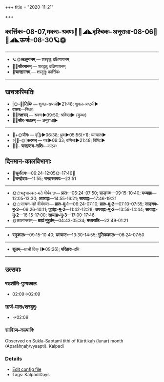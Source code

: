 +++
title = "2020-11-21"

+++
## कार्त्तिकः-08-07,मकरः-श्रवणः🌛🌌◢◣वृश्चिकः-अनूराधा-08-06🌌🌞◢◣ऊर्जः-08-30🪐🌞
___________________
- 🪐🌞**ऋतुमानम्** — शरदृतुः दक्षिणायनम्
- 🌌🌞**सौरमानम्** — शरदृतुः दक्षिणायनम्
- 🌛**चान्द्रमानम्** — शरदृतुः कार्त्तिकः
___________________


## खचक्रस्थितिः
- |🌞-🌛|**तिथिः** — शुक्ल-सप्तमी►21:48; शुक्ल-अष्टमी►  
- **वासरः**—स्थिरः  
- 🌌🌛**नक्षत्रम्** — श्रवणः►09:50; श्रविष्ठा► (कुम्भः)  
- 🌌🌞**सौर-नक्षत्रम्** — अनूराधा►  
___________________
- 🌛+🌞**योगः** — वृद्धिः►06:38; ध्रुवः►05:56(+1); व्याघातः►  
- २|🌛-🌞|**करणम्** — गरः►09:33; वणिजः►21:48; विष्टिः►  
- 🌌🌛- **चन्द्राष्टम-राशिः**—कटकः  


## दिनमान-कालविभागाः
- 🌅**सूर्योदयः**—06:24-12:05🌞️-17:46🌇  
- 🌛**चन्द्रोदयः**—11:55; **चन्द्रास्तमयः**—23:51  
___________________
- 🌞⚝भट्टभास्कर-मते वीर्यवन्तः— **प्रातः**—06:24-07:50; **साङ्गवः**—09:15-10:40; **मध्याह्नः**—12:05-13:30; **अपराह्णः**—14:55-16:21; **सायाह्नः**—17:46-19:21  
- 🌞⚝सायण-मते वीर्यवन्तः— **प्रातः-मु॰1**—06:24-07:10; **प्रातः-मु॰2**—07:10-07:55; **साङ्गवः-मु॰2**—09:26-10:11; **पूर्वाह्णः-मु॰2**—11:42-12:28; **अपराह्णः-मु॰2**—13:59-14:44; **सायाह्णः-मु॰2**—16:15-17:00; **सायाह्णः-मु॰3**—17:00-17:46  
- 🌞कालान्तरम्— **ब्राह्मं मुहूर्तम्**—04:43-05:34; **मध्यरात्रिः**—22:49-01:21  
___________________
- **राहुकालः**—09:15-10:40; **यमघण्टः**—13:30-14:55; **गुलिककालः**—06:24-07:50  
___________________
- **शूलम्**—प्राची दिक् (►09:26); **परिहारः**–दधि  
___________________

## उत्सवाः
### षडशीति-पुण्यकालः
- 02:09→02:09
### ऊर्ज-मासः/शरदृतुः
- →02:09
### सावित्र्य-कल्पादिः

Observed on Śukla-Saptamī tithi of Kārttikaḥ (lunar) month (Aparāhṇaḥ/vyaapti). Kalpadi

### Details
- [Edit config file](https://github.com/sanskrit-coders/adyatithi/tree/master/time_focus/yugAdiH/lunar_month/tithi/08/07/sAvitrya-kalpAdiH.toml)
- Tags: KalpadiDays


